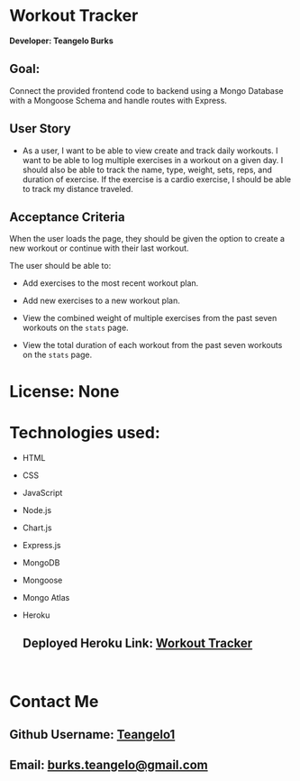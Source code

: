 # Workout Tracker

**Developer: Teangelo Burks**

## Goal: 

 Connect the provided frontend code to backend using a Mongo Database with a Mongoose Schema and handle routes with Express. 


## User Story

* As a user, I want to be able to view create and track daily workouts. I want to be able to log multiple exercises in a workout on a given day. I should also be able to track the name, type, weight, sets, reps, and duration of exercise. If the exercise is a cardio exercise, I should be able to track my distance traveled.

## Acceptance Criteria

When the user loads the page, they should be given the option to create a new workout or continue with their last workout.

The user should be able to:

  * Add exercises to the most recent workout plan.

  * Add new exercises to a new workout plan.

  * View the combined weight of multiple exercises from the past seven workouts on the `stats` page.

  * View the total duration of each workout from the past seven workouts on the `stats` page.

  # License: None


# Technologies used:

* HTML
* CSS 
* JavaScript
* Node.js 
* Chart.js
* Express.js
* MongoDB
* Mongoose
* Mongo Atlas
* Heroku
&nbsp;

  ## Deployed Heroku Link: [Workout Tracker]()
&nbsp;


  # Contact Me
## Github Username: [Teangelo1](https://github.com/Teangelo1)
## Email: burks.teangelo@gmail.com
